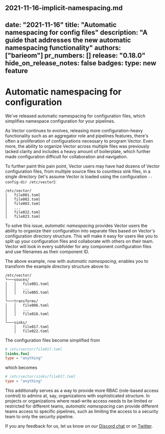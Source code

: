 2021-11-16-implicit-namespacing.md
---
date: "2021-11-16"
title: "Automatic namespacing for config files"
description: "A guide that addresses the new automatic namespacing functionality"
authors: ["barieom"]
pr_numbers: []
release: "0.18.0"
hide_on_release_notes: false
badges:
  type: new feature
---

# Automatic namespacing for configuration


We've released automatic namespacing for configuration files, which simplifies namespace configuration for your pipelines.

As Vector continues to evolves, releasing more configuration-heavy functionality such as an aggregator role and pipelines features, there's often a proliferation of configurations necessary to program Vector. Even more, the ability to organize Vector across multiple files was previously lacked clarity and includes a heavy amount of boilerplate, which further made configuration difficult for collaboration and navigation.

To further paint this pain point, Vector users may have had dozens of Vector configuration files, from multiple source files to countless sink files, in a single directory (let's assume Vector is loaded using the configuration `--config-dir /etc/vector`):
```
/etc/vector/
│   file001.toml
│   file002.toml    
│	file003.toml
│   ...
│   file022.toml
│   file023.toml
```

To solve this issue, _automatic namespacing_ provides Vector users the ability to organize their configuration into separate files based on Vector's configuration directory structure. This will make it easy for users like you to split up your configuration files and collaborate with others on their team. Vector will look in every subfolder for any component configuration files and use filenames as their component ID. 

The above example, now with _automatic namespacing_, enables you to transform the example directory structure above to:
```
/etc/vector/
└───souces/
│   │   file001.toml
│   │   ...
│   │   file005.toml
│   
└───transforms/
│   │   file006.toml
│   │   ...
│   │   file016.toml
│ 
└───sinks/
    │   file017.toml
    │   file022.toml
```

The configuration files become simplified from
``` toml
# /etc/vector/file017.toml
[sinks.foo]
type = "anything"
```

which becomes
``` toml
# /etc/vector/sinks/file017.toml
type = "anything"
```

This additionally serves as a way to provide more RBAC (role-based access control) to admins at, say, organizations with sophisticated structure. In projects or organizations where read-write access needs to be limited or restricted for different teams, _automatic namespacing_ can provide different teams access to specific pipelines, such as limiting the access to a security team to only the security pipeline.

If you any feedback for us, let us know on our [Discord chat][] or on [Twitter][].


[Discord chat]:https://discord.com/invite/dX3bdkF
[Twitter]:https://twitter.com/vectordotdev